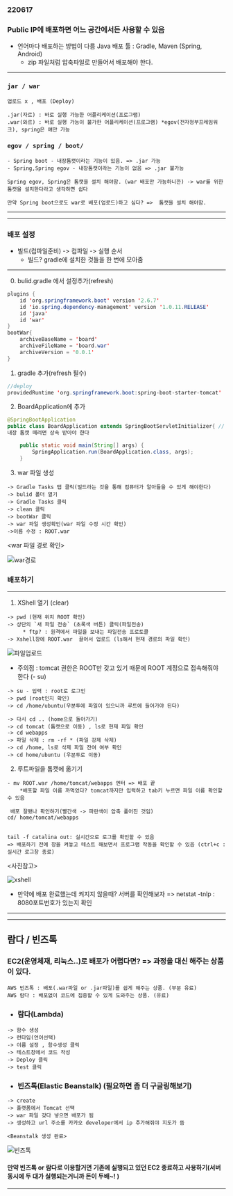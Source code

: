 ### 220617

### Public IP에 배포하면 어느 공간에서든 사용할 수 있음
- 언어마다 배포하는 방법이 다름
Java 배포 툴 : Gradle, Maven (Spring, Android)
    - zip 파일처럼 압축파일로 만들어서 배포해야 한다.
---
### `jar / war`
```
업로드 x , 배포 (Deploy)

.jar(자르) : 바로 실행 가능한 어플리케이션(프로그램) 
.war(와르) : 바로 실행 가능이 불가한 어플리케이션(프로그램) *egov(전자정부프레임워크), spring은 얘만 가능
```
### `egov / spring / boot/`
```
- Spring boot - 내장톰캣이라는 기능이 있음. => .jar 가능
- Spring,Spring egov - 내장톰캣이라는 기능이 없음 => .jar 불가능  

Spring egov, Spring은 톰캣을 설치 해야함. (war 배포만 가능하니깐) -> war를 위한 톰캣을 설치한다라고 생각하면 쉽다

만약 Spring boot으로도 war로 배포(업로드)하고 싶다? =>  톰캣을 설치 해야함.
```
---
---
### 배포 설정
- 빌드(컴파일준비) -> 컴파일 -> 실행 순서
    * 빌드? gradle에 설치한 것들을 한 번에 모아줌
---

0. bulid.gradle 에서 설정추가(refresh)
```java
plugins {
	id 'org.springframework.boot' version '2.6.7'
	id 'io.spring.dependency-management' version '1.0.11.RELEASE'
	id 'java'
	id 'war'
}
bootWar{
	archiveBaseName = 'board'
	archiveFileName = 'board.war'
	archiveVersion = '0.0.1'
}
```

1. gradle 추가(refresh 필수)
```java
//deploy
providedRuntime 'org.springframework.boot:spring-boot-starter-tomcat'
```

2. BoardApplication에 추가
```java
@SpringBootApplication
public class BoardApplication extends SpringBootServletInitializer{ //
내장 톰캣 떼려면 상속 받아야 한다

	public static void main(String[] args) {
		SpringApplication.run(BoardApplication.class, args);
	}
```

3. war 파일 생성
```
-> Gradle Tasks 탭 클릭(빌드라는 것을 통해 컴퓨터가 알아들을 수 있게 해야한다)
-> bulid 폴더 열기
-> Gradle Tasks 클릭
-> clean 클릭
-> bootWar 클릭
-> war 파일 생성확인(war 파일 수정 시간 확인) 
->이름 수정 : ROOT.war
```

<war 파일 경로 확인>

![war경로](https://user-images.githubusercontent.com/96815399/174435228-1a136aae-66eb-49ca-935b-84f76b1c34e1.png)

### 배포하기 
---
1. XShell 열기 (clear) 
```
-> pwd (현재 위치 ROOT 확인)
-> 상단의 `새 파일 전송` (초록색 버튼) 클릭(파일전송) 
     * ftp? : 원격에서 파일을 보내는 파일전송 프로토콜
-> Xshell창에 ROOT.war  끌어서 업로드 (ls해서 현재 경로의 파일 확인)
```

![파일업로드](https://user-images.githubusercontent.com/96815399/174217027-e8b5e64d-4383-450c-a0ec-ed2090eadebe.png)
 * 주의점 : tomcat 권한은 ROOT만 갖고 있기 때문에 ROOT 계정으로 접속해줘야 한다 (- su)    
```  
-> su - 입력 : root로 로그인
-> pwd (root인지 확인)
-> cd /home/ubuntu(우분투에 파일이 있으니까 루트에 들어가야 된다)

-> 다시 cd .. (home으로 돌아가기)
-> cd tomcat (톰캣으로 이동) , ls로 현재 파일 확인 
-> cd webapps
-> 파일 삭제 : rm -rf * (파일 강제 삭제)   
-> cd /home, ls로 삭제 파일 잔여 여부 확인
-> cd home/ubuntu (우분투로 이동)

```

2. 루트파일을 톰캣에 옮기기
```
- mv ROOT.war /home/tomcat/webapps 엔터 => 배포 끝
    *배포할 파일 이름 까먹었다? tomcat까지만 입력하고 tab키 누르면 파일 이름 확인할 수 있음

 배포 잘됐나 확인하기(빨간색 -> 파란색이 압축 풀어진 것임) 
cd/ home/tomcat/webapps

    
tail -f catalina out: 실시간으로 로그를 확인할 수 있음
=> 배포하기 전에 창을 켜놓고 테스트 해보면서 프로그램 작동을 확인할 수 있음 (ctrl+c :실시간 로그창 종료)
```
<사진참고>

![xshell](https://user-images.githubusercontent.com/96815399/174246557-7eb18219-495f-414e-a69e-fd7036e30849.PNG)

- 만약에 배포 완료했는데 켜지지 않을때? 서버를 확인해보자
=> netstat -tnlp : 8080포트번호가 있는지 확인 

---
---
## 람다 / 빈즈톡
### EC2(운영체재, 리눅스..)로 배포가 어렵다면? => 과정을 대신 해주는 상품이 있다.
```
AWS 빈즈톡 : 배포(.war파일 or .jar파일)를 쉽게 해주는 상품. (부분 유료)
AWS 람다 : 배포없이 코드에 집중할 수 있게 도와주는 상품. (유료) 
```

- ### 람다(Lambda)
```
-> 함수 생성
-> 런타임(언어선택)
-> 이름 설정 , 함수생성 클릭
-> 테스트창에서 코드 작성 
-> Deploy 클릭
-> test 클릭
```

- ### 빈즈톡(Elastic Beanstalk) (필요하면 좀 더 구글링해보기)
```
-> create
-> 플랫폼에서 Tomcat 선택
-> war 파일 갖다 넣으면 배포가 됨
-> 생성하고 url 주소를 카카오 developer에서 ip 추가해줘야 지도가 뜸
```
`<Beanstalk 생성 완료>`

![빈즈톡](https://user-images.githubusercontent.com/96815399/174214283-3f10687e-7c53-4e65-852e-b6737c91882a.png)



#### 만약 빈즈톡 or 람다로 이용할거면 기존에 실행되고 있던 EC2 종료하고 사용하기(서버 동시에 두 대가 실행되는거니까 돈이 두배~! )
---